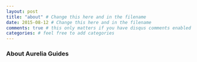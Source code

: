 ```yaml
---
layout: post
title: "about" # Change this here and in the filename
date: 2015-08-12 # Change this here and in the filename
comments: true # this only matters if you have disqus comments enabled in your _config.yml file
categories: # feel free to add categories
---
```


### About Aurelia Guides
